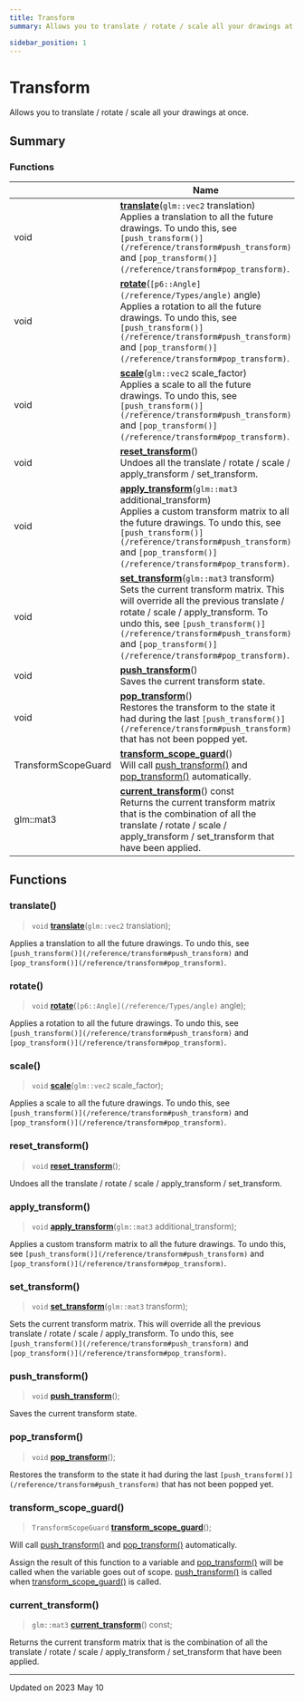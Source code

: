 ```yaml
---
title: Transform
summary: Allows you to translate / rotate / scale all your drawings at once. 

sidebar_position: 1
---
```


# Transform

Allows you to translate / rotate / scale all your drawings at once. 

## Summary

### Functions

|                | Name           |
| -------------- | -------------- |
| void | **[translate](/reference/transform#translate)**(`glm::vec2` translation)<br/>Applies a translation to all the future drawings. To undo this, see `[push_transform()](/reference/transform#push_transform)` and `[pop_transform()](/reference/transform#pop_transform)`.  |
| void | **[rotate](/reference/transform#rotate)**(`[p6::Angle](/reference/Types/angle)` angle)<br/>Applies a rotation to all the future drawings. To undo this, see `[push_transform()](/reference/transform#push_transform)` and `[pop_transform()](/reference/transform#pop_transform)`.  |
| void | **[scale](/reference/transform#scale)**(`glm::vec2` scale_factor)<br/>Applies a scale to all the future drawings. To undo this, see `[push_transform()](/reference/transform#push_transform)` and `[pop_transform()](/reference/transform#pop_transform)`.  |
| void | **[reset_transform](/reference/transform#reset_transform)**()<br/>Undoes all the translate / rotate / scale / apply_transform / set_transform.  |
| void | **[apply_transform](/reference/transform#apply_transform)**(`glm::mat3` additional_transform)<br/>Applies a custom transform matrix to all the future drawings. To undo this, see `[push_transform()](/reference/transform#push_transform)` and `[pop_transform()](/reference/transform#pop_transform)`.  |
| void | **[set_transform](/reference/transform#set_transform)**(`glm::mat3` transform)<br/>Sets the current transform matrix. This will override all the previous translate / rotate / scale / apply_transform. To undo this, see `[push_transform()](/reference/transform#push_transform)` and `[pop_transform()](/reference/transform#pop_transform)`.  |
| void | **[push_transform](/reference/transform#push_transform)**()<br/>Saves the current transform state.  |
| void | **[pop_transform](/reference/transform#pop_transform)**()<br/>Restores the transform to the state it had during the last `[push_transform()](/reference/transform#push_transform)` that has not been popped yet.  |
| TransformScopeGuard | **[transform_scope_guard](/reference/transform#transform_scope_guard)**()<br/>Will call [push_transform()](/reference/transform#push_transform) and [pop_transform()](/reference/transform#pop_transform) automatically.  |
| glm::mat3 | **[current_transform](/reference/transform#current_transform)**() const<br/>Returns the current transform matrix that is the combination of all the translate / rotate / scale / apply_transform / set_transform that have been applied.  |


## Functions

### translate()

> `void` **[translate](/reference/transform#translate)**(`glm::vec2` translation);


Applies a translation to all the future drawings. To undo this, see `[push_transform()](/reference/transform#push_transform)` and `[pop_transform()](/reference/transform#pop_transform)`. 

### rotate()

> `void` **[rotate](/reference/transform#rotate)**(`[p6::Angle](/reference/Types/angle)` angle);


Applies a rotation to all the future drawings. To undo this, see `[push_transform()](/reference/transform#push_transform)` and `[pop_transform()](/reference/transform#pop_transform)`. 

### scale()

> `void` **[scale](/reference/transform#scale)**(`glm::vec2` scale_factor);


Applies a scale to all the future drawings. To undo this, see `[push_transform()](/reference/transform#push_transform)` and `[pop_transform()](/reference/transform#pop_transform)`. 

### reset_transform()

> `void` **[reset_transform](/reference/transform#reset_transform)**();


Undoes all the translate / rotate / scale / apply_transform / set_transform. 

### apply_transform()

> `void` **[apply_transform](/reference/transform#apply_transform)**(`glm::mat3` additional_transform);


Applies a custom transform matrix to all the future drawings. To undo this, see `[push_transform()](/reference/transform#push_transform)` and `[pop_transform()](/reference/transform#pop_transform)`. 

### set_transform()

> `void` **[set_transform](/reference/transform#set_transform)**(`glm::mat3` transform);


Sets the current transform matrix. This will override all the previous translate / rotate / scale / apply_transform. To undo this, see `[push_transform()](/reference/transform#push_transform)` and `[pop_transform()](/reference/transform#pop_transform)`. 

### push_transform()

> `void` **[push_transform](/reference/transform#push_transform)**();


Saves the current transform state. 

### pop_transform()

> `void` **[pop_transform](/reference/transform#pop_transform)**();


Restores the transform to the state it had during the last `[push_transform()](/reference/transform#push_transform)` that has not been popped yet. 

### transform_scope_guard()

> `TransformScopeGuard` **[transform_scope_guard](/reference/transform#transform_scope_guard)**();


Will call [push_transform()](/reference/transform#push_transform) and [pop_transform()](/reference/transform#pop_transform) automatically. 

Assign the result of this function to a variable and [pop_transform()](/reference/transform#pop_transform) will be called when the variable goes out of scope. [push_transform()](/reference/transform#push_transform) is called when [transform_scope_guard()](/reference/transform#transform_scope_guard) is called. 


### current_transform()

> `glm::mat3` **[current_transform](/reference/transform#current_transform)**() const;


Returns the current transform matrix that is the combination of all the translate / rotate / scale / apply_transform / set_transform that have been applied. 





-------------------------------

Updated on 2023 May 10